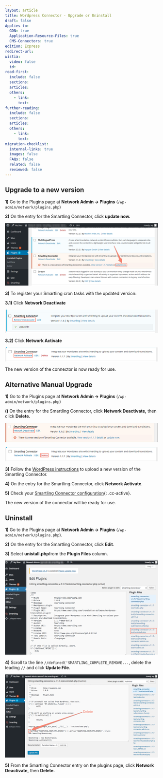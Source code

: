 ```yaml
---
layout: article
title: Wordpress Connector - Upgrade or Uninstall
draft: false
Applies to:
  GDN: true
  Application-Resource-Files: true
  CMS-Connectors: true
edition: Express
redirect-url:
wistia:
  video: false
  id:
read-first:
  include: false
  sections:
  articles:
  others:
    - link:
      text:
further-reading:
  include: false
  sections:
  articles:
  others:
    - link:
      text:
migration-checklist:
  internal-links: true
  images: false
  FAQs: false
  related: false
  reviewed: false
---
```



## Upgrade to a new version

**1)** Go to the Plugins page at **Network Admin -&gt; Plugins** (`/wp-admin/network/plugins.php`)

**2)** On the entry for the Smartling Connector, click **update now.**

![](/uploads/versions/74m0zkd---x----1190-486x---.png)

**3)** To register your Smartling cron tasks with the updated version:

**3.1)** Click **Network Deactivate**

![](/uploads/versions/0moi9kv---x----986-148x---.png)

**3.2)** Click **Network Activate**

![](/uploads/versions/k48rv9y_png__1183-807_---x----966-89x---.png)

The new version of the connector is now ready for use.

## Alternative Manual Upgrade

**1)** Go to the Plugins page at **Network Admin -&gt; Plugins** (`/wp-admin/network/plugins.php`)

**()** On the entry for the Smartling Connector, click **Network Deactivate,** then click **Delete.**

![](/uploads/versions/74m0zkd-1---x----987-123x---.png)

![](/uploads/versions/k48rv9y_png__1183-807_-1---x----966-89x---.png)

**3)** Follow the [WordPress instructions](https://codex.wordpress.org/Managing_Plugins#Manual_Plugin_Installation) to upload a new version of the Smartling Connector.

**4)** On the entry for the Smartling Connector, click **Network Activate**.

**5)** Check your [Smartling Connector configuration](/knowledge-base/articles/wordpress-connector-install-and-configure/#configure-smartling-plugin){: .cc-active}.

The new version of the connector will be ready for use.

## Uninstall

**1)** Go to the Plugins page at&nbsp;**Network Admin -&gt; Plugins** (`/wp-admin/network/plugins.php`).

**2)**&nbsp;On the entry for the Smartling Connector, click **Edit**.

**3)** Select&nbsp;**unistall.php**from the **Plugin Files** column.

![](/uploads/versions/edit_plugins_-_network_admin__wpmod2_dev_smartling_net_sites_-_wordpress---x----1095-671x---.png)

**4)** Scroll to the line `//defined('SMARTLING_COMPLETE_REMOVE...`, delete the leading `//` and click **Update File**.

![](/uploads/versions/edit_plugins_-_network_admin__wpmod2_dev_smartling_net_sites_-_wordpress-1---x----1221-662x---.png)

**5)** From the Smartling Connector entry on the plugins page, click&nbsp;**Network Deactivate,** then&nbsp;**Delete.**